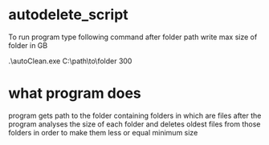 # autodelete_script

To run program type following command
after folder path write max size of folder in GB

.\autoClean.exe C:\path\to\folder 300

# what program does

program gets path to the folder containing folders in which are files
after the program analyses the size of each folder and deletes oldest files from those folders
in order to make them less or equal minimum size
